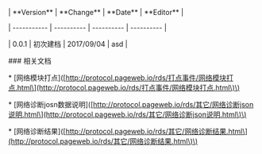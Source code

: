 \| \*\*Version\*\* \| \*\*Change\*\* \| \*\*Date\*\*   \| \*\*Editor\*\* \|

\| ----------- \| ---------- \| ---------- \| ---------- \|

\| 0.0.1 \| 初次建档  \| 2017/09/04 \| asd        \|

\#\#\# 相关文档

\* \[网络模块打点\]\([http://protocol.pageweb.io/rds/打点事件/网络模块打点.html\](http://protocol.pageweb.io/rds/打点事件/网络模块打点.html\)\)

\* \[网络诊断josn数据说明\]\([http://protocol.pageweb.io/rds/其它/网络诊断json说明.html\](http://protocol.pageweb.io/rds/其它/网络诊断json说明.html\)\)

\* \[网络诊断结果\]\([http://protocol.pageweb.io/rds/其它/网络诊断结果.html\](http://protocol.pageweb.io/rds/其它/网络诊断结果.html\)\)

